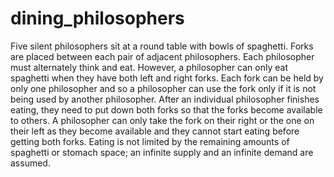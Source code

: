 # dining_philosophers
Five silent philosophers sit at a round table with bowls of spaghetti. Forks are placed between each pair of adjacent philosophers.  Each philosopher must alternately think and eat. However, a philosopher can only eat spaghetti when they have both left and right forks. Each fork can be held by only one philosopher and so a philosopher can use the fork only if it is not being used by another philosopher. After an individual philosopher finishes eating, they need to put down both forks so that the forks become available to others. A philosopher can only take the fork on their right or the one on their left as they become available and they cannot start eating before getting both forks.  Eating is not limited by the remaining amounts of spaghetti or stomach space; an infinite supply and an infinite demand are assumed.
